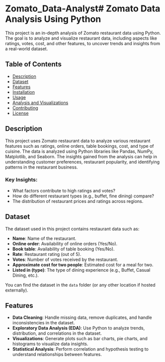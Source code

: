 # Zomato_Data-Analyst# Zomato Data Analysis Using Python

This project is an in-depth analysis of Zomato restaurant data using Python. The goal is to analyze and visualize restaurant data, including aspects like ratings, votes, cost, and other features, to uncover trends and insights from a real-world dataset.

## Table of Contents
- [Description](#description)
- [Dataset](#dataset)
- [Features](#features)
- [Installation](#installation)
- [Usage](#usage)
- [Analysis and Visualizations](#analysis-and-visualizations)
- [Contributing](#contributing)
- [License](#license)

## Description

This project uses Zomato restaurant data to analyze various restaurant features such as ratings, online orders, table bookings, cost, and type of cuisine. The data is analyzed using Python libraries like Pandas, NumPy, Matplotlib, and Seaborn. The insights gained from the analysis can help in understanding customer preferences, restaurant popularity, and identifying patterns in the restaurant business.

### Key Insights:
- What factors contribute to high ratings and votes?
- How do different restaurant types (e.g., buffet, fine dining) compare?
- The distribution of restaurant prices and ratings across regions.

## Dataset

The dataset used in this project contains restaurant data such as:
- **Name**: Name of the restaurant.
- **Online order**: Availability of online orders (Yes/No).
- **Book table**: Availability of table booking (Yes/No).
- **Rate**: Restaurant rating (out of 5).
- **Votes**: Number of votes received by the restaurant.
- **Approximate cost for two people**: Estimated cost for a meal for two.
- **Listed in (type)**: The type of dining experience (e.g., Buffet, Casual Dining, etc.).

You can find the dataset in the `data` folder (or any other location if hosted externally).

## Features

- **Data Cleaning**: Handle missing data, remove duplicates, and handle inconsistencies in the dataset.
- **Exploratory Data Analysis (EDA)**: Use Python to analyze trends, distribution, and correlations in the dataset.
- **Visualizations**: Generate plots such as bar charts, pie charts, and histograms to visualize data insights.
- **Statistical Analysis**: Perform correlation and hypothesis testing to understand relationships between features.

